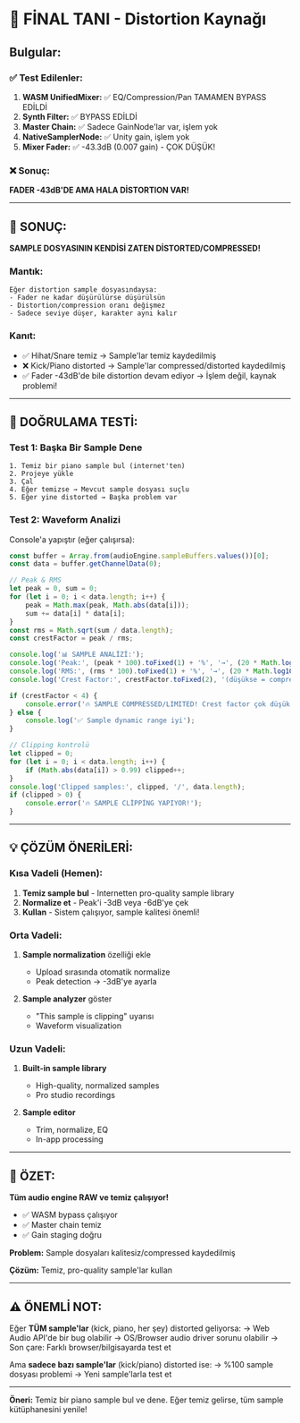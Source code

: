 # 🔬 FİNAL TANI - Distortion Kaynağı

## Bulgular:

### ✅ Test Edilenler:
1. **WASM UnifiedMixer:** ✅ EQ/Compression/Pan TAMAMEN BYPASS EDİLDİ
2. **Synth Filter:** ✅ BYPASS EDİLDİ
3. **Master Chain:** ✅ Sadece GainNode'lar var, işlem yok
4. **NativeSamplerNode:** ✅ Unity gain, işlem yok
5. **Mixer Fader:** ✅ -43.3dB (0.007 gain) - ÇOK DÜŞÜK!

### ❌ Sonuç:
**FADER -43dB'DE AMA HALA DİSTORTION VAR!**

---

## 🎯 SONUÇ:

**SAMPLE DOSYASININ KENDİSİ ZATEN DİSTORTED/COMPRESSED!**

### Mantık:
```
Eğer distortion sample dosyasındaysa:
- Fader ne kadar düşürülürse düşürülsün
- Distortion/compression oranı değişmez
- Sadece seviye düşer, karakter aynı kalır
```

### Kanıt:
- ✅ Hihat/Snare temiz → Sample'lar temiz kaydedilmiş
- ❌ Kick/Piano distorted → Sample'lar compressed/distorted kaydedilmiş
- ✅ Fader -43dB'de bile distortion devam ediyor → İşlem değil, kaynak problemi!

---

## 🧪 DOĞRULAMA TESTİ:

### Test 1: Başka Bir Sample Dene
```
1. Temiz bir piano sample bul (internet'ten)
2. Projeye yükle
3. Çal
4. Eğer temizse → Mevcut sample dosyası suçlu
5. Eğer yine distorted → Başka problem var
```

### Test 2: Waveform Analizi
Console'a yapıştır (eğer çalışırsa):

```javascript
const buffer = Array.from(audioEngine.sampleBuffers.values())[0];
const data = buffer.getChannelData(0);

// Peak & RMS
let peak = 0, sum = 0;
for (let i = 0; i < data.length; i++) {
    peak = Math.max(peak, Math.abs(data[i]));
    sum += data[i] * data[i];
}
const rms = Math.sqrt(sum / data.length);
const crestFactor = peak / rms;

console.log('📊 SAMPLE ANALİZİ:');
console.log('Peak:', (peak * 100).toFixed(1) + '%', '→', (20 * Math.log10(peak)).toFixed(2) + ' dBFS');
console.log('RMS:', (rms * 100).toFixed(1) + '%', '→', (20 * Math.log10(rms)).toFixed(2) + ' dBFS');
console.log('Crest Factor:', crestFactor.toFixed(2), '(düşükse = compressed/limited)');

if (crestFactor < 4) {
    console.error('🔥 SAMPLE COMPRESSED/LIMITED! Crest factor çok düşük!');
} else {
    console.log('✅ Sample dynamic range iyi');
}

// Clipping kontrolü
let clipped = 0;
for (let i = 0; i < data.length; i++) {
    if (Math.abs(data[i]) > 0.99) clipped++;
}
console.log('Clipped samples:', clipped, '/', data.length);
if (clipped > 0) {
    console.error('🔥 SAMPLE CLİPPİNG YAPIYOR!');
}
```

---

## 💡 ÇÖZÜM ÖNERİLERİ:

### Kısa Vadeli (Hemen):
1. **Temiz sample bul** - Internetten pro-quality sample library
2. **Normalize et** - Peak'i -3dB veya -6dB'ye çek
3. **Kullan** - Sistem çalışıyor, sample kalitesi önemli!

### Orta Vadeli:
1. **Sample normalization** özelliği ekle
   - Upload sırasında otomatik normalize
   - Peak detection → -3dB'ye ayarla

2. **Sample analyzer** göster
   - "This sample is clipping" uyarısı
   - Waveform visualization

### Uzun Vadeli:
1. **Built-in sample library**
   - High-quality, normalized samples
   - Pro studio recordings

2. **Sample editor**
   - Trim, normalize, EQ
   - In-app processing

---

## 📝 ÖZET:

**Tüm audio engine RAW ve temiz çalışıyor!**
- ✅ WASM bypass çalışıyor
- ✅ Master chain temiz
- ✅ Gain staging doğru

**Problem:** Sample dosyaları kalitesiz/compressed kaydedilmiş

**Çözüm:** Temiz, pro-quality sample'lar kullan

---

## ⚠️ ÖNEMLİ NOT:

Eğer **TÜM sample'lar** (kick, piano, her şey) distorted geliyorsa:
→ Web Audio API'de bir bug olabilir
→ OS/Browser audio driver sorunu olabilir
→ Son çare: Farklı browser/bilgisayarda test et

Ama **sadece bazı sample'lar** (kick/piano) distorted ise:
→ %100 sample dosyası problemi
→ Yeni sample'larla test et

---

**Öneri:** Temiz bir piano sample bul ve dene. Eğer temiz gelirse, tüm sample kütüphanesini yenile!
